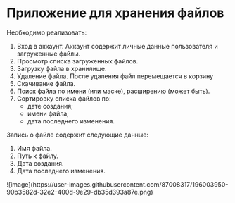 <h1>Приложение для хранения файлов</h1>
<p>Необходимо реализовать:</p>
<ol>
	<li>Вход в аккаунт. Аккаунт содержит личные данные пользователя и загруженные файлы.</li>
	<li>Просмотр списка загруженных файлов.</li>
	<li>Загрузку файла в хранилище.</li>
	<li>Удаление файла. После удаления файл перемещается в корзину</li>
	<li>Скачивание файла.</li>
	<li>Поиск файла по имени (или маске), расширению (может быть).</li>
	<li>Сортировку списка файлов по:
	<ul>
		<li>дате создания;</li>
		<li>имени файла;</li>
		<li>дата последнего изменения.</li>
	</ul>
	</li>
</ol>
	
<p>Запись о файле содержит следующие данные:</p>
<ol>
	<li>Имя файла.</li>
	<li>Путь к файлу.</li>
	<li>Дата создания.</li>
	<li>Дата последнего изменения.</li>
</ol>
![image](https://user-images.githubusercontent.com/87008317/196003950-90b3582d-32e2-400d-9e29-db35d393a87e.png)

